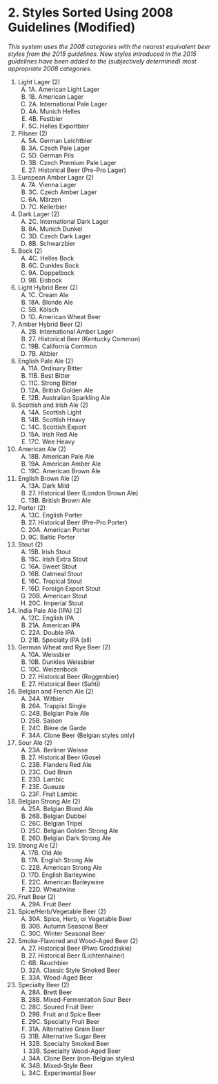# 2. Styles Sorted Using 2008 Guidelines (Modified)

_This system uses the 2008 categories with the nearest equivalent beer styles from the 2015 guidelines. New styles introduced in the 2015 guidelines have been added to the (subjectively determined) most appropriate 2008 categories._

<ol>
<li>Light Lager (2)
<ol type="A">
<li>1A. American Light Lager
<li>1B. American Lager
<li>2A. International Pale Lager
<li>4A. Munich Helles
<li>4B. Festbier
<li>5C. Helles Exportbier
</ol>
<li>Pilsner (2)
<ol type="A">
<li>5A. German Leichtbier
<li>3A. Czech Pale Lager
<li>5D. German Pils
<li>3B. Czech Premium Pale Lager
<li>27. Historical Beer (Pre-Pro Lager)
</ol>
<li>European Amber Lager (2)
<ol type="A">
<li>7A. Vienna Lager 
<li>3C. Czech Amber Lager
<li>6A. Märzen
<li>7C. Kellerbier
</ol>
<li>Dark Lager (2)
<ol type="A">
<li>2C. International Dark Lager
<li>8A. Munich Dunkel
<li>3D. Czech Dark Lager
<li>8B. Schwarzbier
</ol>
<li>Bock (2)
<ol type="A">
<li>4C. Helles Bock
<li>6C. Dunkles Bock
<li>9A. Doppelbock
<li>9B. Eisbock
</ol>
<li>Light Hybrid Beer (2)
<ol type="A">
<li>1C. Cream Ale
<li>18A. Blonde Ale
<li>5B. Kölsch
<li>1D. American Wheat Beer
</ol>
<li>Amber Hybrid Beer (2)
<ol type="A">
<li>2B. International Amber Lager
<li>27. Historical Beer (Kentucky Common)
<li>19B. California Common
<li>7B. Altbier
</ol>
<li>English Pale Ale (2)
<ol type="A">
<li>11A. Ordinary Bitter
<li>11B. Best Bitter
<li>11C. Strong Bitter
<li>12A. British Golden Ale
<li>12B. Australian Sparkling Ale
</ol>
<li>Scottish and Irish Ale (2)
<ol type="A">
<li>14A. Scottish Light
<li>14B. Scottish Heavy
<li>14C. Scottish Export
<li>15A. Irish Red Ale
<li>17C. Wee Heavy
</ol>
<li>American Ale (2)
<ol type="A">
<li>18B. American Pale Ale
<li>19A. American Amber Ale
<li>19C. American Brown Ale
</ol>
<li>English Brown Ale (2)
<ol type="A">
<li>13A. Dark Mild
<li>27. Historical Beer (London Brown Ale)
<li>13B. British Brown Ale
</ol>
<li>Porter (2)
<ol type="A">
<li>13C. English Porter
<li>27. Historical Beer (Pre-Pro Porter)
<li>20A. American Porter
<li>9C. Baltic Porter
</ol>
<li>Stout (2)
<ol type="A">
<li>15B. Irish Stout
<li>15C. Irish Extra Stout
<li>16A. Sweet Stout
<li>16B. Oatmeal Stout
<li>16C. Tropical Stout
<li>16D. Foreign Export Stout
<li>20B. American Stout
<li>20C. Imperial Stout
</ol>
<li>India Pale Ale (IPA) (2)
<ol type="A">
<li>12C. English IPA
<li>21A. American IPA
<li>22A. Double IPA
<li>21B. Specialty IPA (all)
</ol>
<li>German Wheat and Rye Beer (2)
<ol type="A">
<li>10A. Weissbier
<li>10B. Dunkles Weissbier
<li>10C. Weizenbock
<li>27. Historical Beer (Roggenbier)
<li>27. Historical Beer (Sahti)
</ol>
<li>Belgian and French Ale (2)
<ol type="A">
<li>24A. Witbier
<li>26A. Trappist Single
<li>24B. Belgian Pale Ale
<li>25B. Saison
<li>24C. Bière de Garde
<li>34A. Clone Beer (Belgian styles only)
</ol>
<li>Sour Ale (2)
<ol type="A">
<li>23A. Berliner Weisse
<li>27. Historical Beer (Gose)
<li>23B. Flanders Red Ale
<li>23C. Oud Bruin
<li>23D. Lambic
<li>23E. Gueuze
<li>23F. Fruit Lambic
</ol>
<li>Belgian Strong Ale (2)
<ol type="A">
<li>25A. Belgian Blond Ale
<li>26B. Belgian Dubbel
<li>26C. Belgian Tripel
<li>25C. Belgian Golden Strong Ale
<li>26D. Belgian Dark Strong Ale
</ol>
<li>Strong Ale (2)
<ol type="A">
<li>17B. Old Ale
<li>17A. English Strong Ale
<li>22B. American Strong Ale
<li>17D. English Barleywine
<li>22C. American Barleywine
<li>22D. Wheatwine
</ol>
<li>Fruit Beer (2)
<ol type="A">
<li>29A. Fruit Beer
</ol>
<li>Spice/Herb/Vegetable Beer (2)
<ol type="A">
<li>30A. Spice, Herb, or Vegetable Beer
<li>30B. Autumn Seasonal Beer
<li>30C. Winter Seasonal Beer
</ol>
<li>Smoke-Flavored and Wood-Aged Beer (2)
<ol type="A">
<li>27. Historical Beer (Piwo Grodziskie)
<li>27. Historical Beer (Lichtenhainer)
<li>6B. Rauchbier
<li>32A. Classic Style Smoked Beer
<li>33A. Wood-Aged Beer
</ol>
<li>Specialty Beer (2)
<ol type="A">
<li>28A. Brett Beer
<li>28B. Mixed-Fermentation Sour Beer
<li>28C. Soured Fruit Beer
<li>29B. Fruit and Spice Beer
<li>29C. Specialty Fruit Beer
<li>31A. Alternative Grain Beer
<li>31B. Alternative Sugar Beer
<li>32B. Specialty Smoked Beer
<li>33B. Specialty Wood-Aged Beer
<li>34A. Clone Beer (non-Belgian styles)
<li>34B. Mixed-Style Beer
<li>34C. Experimental Beer
</ol>
</ol>